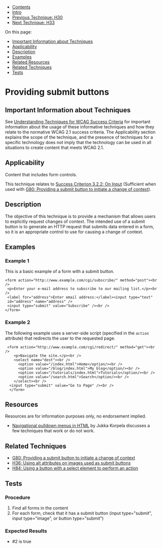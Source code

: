 -   [Contents](https://www.w3.org/WAI/WCAG21/Techniques/#techniques "Table of Contents")
-   [Intro](https://www.w3.org/WAI/WCAG21/Techniques/#introduction "Introduction to Techniques")
-   [Previous Technique: H30](H30)
-   [Next Technique: H33](H33)

On this page:

-   [Important Information about Techniques](#important-information)
-   [Applicability](#applicability)
-   [Description](#description)
-   [Examples](#examples)
-   [Related Resources](#resources)
-   [Related Techniques](#related)
-   [Tests](#tests)

Providing submit buttons
========================

Important Information about Techniques
--------------------------------------

See [Understanding Techniques for WCAG Success Criteria](https://www.w3.org/WAI/WCAG21/Understanding/understanding-techniques) for important information about the usage of these informative techniques and how they relate to the normative WCAG 2.1 success criteria. The Applicability section explains the scope of the technique, and the presence of techniques for a specific technology does not imply that the technology can be used in all situations to create content that meets WCAG 2.1.

Applicability
-------------

Content that includes form controls.

This technique relates to [Success Criterion 3.2.2: On Input](https://www.w3.org/WAI/WCAG21/Understanding/on-input) (Sufficient when used with [G80: Providing a submit button to initiate a change of context](../general/G80)).

Description
-----------

The objective of this technique is to provide a mechanism that allows users to explicitly request changes of context. The intended use of a submit button is to generate an HTTP request that submits data entered in a form, so it is an appropriate control to use for causing a change of context.

Examples
--------

### Example 1

This is a basic example of a form with a submit button.

    <form action="http://www.example.com/cgi/subscribe/" method="post"><br /> 
     <p>Enter your e-mail address to subscribe to our mailing list.</p><br /> 
     <label for="address">Enter email address:</label><input type="text" 
     id="address" name="address" /> 
     <input type="submit" value="Subscribe" /><br /> 
    </form>

### Example 2

The following example uses a server-side script (specified in the `action` attribute) that redirects the user to the requested page.

     <form action="http://www.example.com/cgi/redirect/" method="get"><br /> 
        <p>Navigate the site.</p><br /> 
        <select name="dest"><br /> 
          <option value="/index.html">Home</option/><br /> 
          <option value="/blog/index.html">My blog</option/><br /> 
          <option value="/tutorials/index.html">Tutorials</option/><br /> 
          <option value="/search.html">Search</option/><br /> 
        </select><br /> 
      <input type="submit" value="Go to Page" /><br /> 
      </form> 

Resources
---------

Resources are for information purposes only, no endorsement implied.

-   [Navigational pulldown menus in HTML](http://www.cs.tut.fi/~jkorpela/forms/navmenu.html) by Jukka Korpela discusses a few techniques that work or do not work.

Related Techniques
------------------

-   [G80: Providing a submit button to initiate a change of context](https://www.w3.org/WAI/WCAG21/Techniques/general/G80)
-   [H36: Using alt attributes on images used as submit buttons](https://www.w3.org/WAI/WCAG21/Techniques/html/H36)
-   [H84: Using a button with a select element to perform an action](https://www.w3.org/WAI/WCAG21/Techniques/html/H84)

Tests
-----

### Procedure

1.  Find all forms in the content
2.  For each form, check that it has a submit button (input type="submit", input type="image", or button type="submit")

### Expected Results

-   \#2 is true

